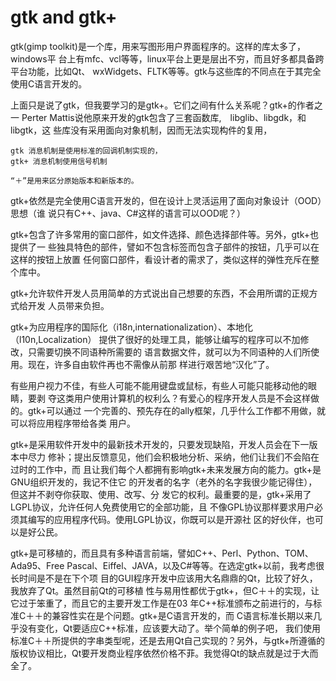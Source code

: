 # gtk and gtk+

gtk(gimp toolkit)是一个库，用来写图形用户界面程序的。这样的库太多了，windows平
台上有mfc、vcl等等，linux平台上更是层出不穷，而且好多都具备跨平台功能，比如Qt、
wxWidgets、FLTK等等。gtk与这些库的不同点在于其完全使用C语言开发的。

上面只是说了gtk，但我要学习的是gtk+。它们之间有什么关系呢？gtk+的作者之一
Perter Mattis说他原来开发的gtk包含了三套函数库,　libglib、libgdk，和libgtk，这
些库没有采用面向对象机制，因而无法实现构件的复用，

    gtk 消息机制是使用标准的回调机制实现的，
    gtk+ 消息机制使用信号机制

    “＋”是用来区分原始版本和新版本的。

gtk+依然是完全使用C语言开发的，但在设计上灵活运用了面向对象设计（OOD）思想（谁
说只有C++、java、C#这样的语言可以OOD呢？）

gtk+包含了许多常用的窗口部件，如文件选择、颜色选择部件等。另外，gtk+也提供了一
些独具特色的部件，譬如不包含标签而包含子部件的按钮，几乎可以在这样的按钮上放置
任何窗口部件，看设计者的需求了，类似这样的弹性充斥在整个库中。

gtk+允许软件开发人员用简单的方式说出自己想要的东西，不会用所谓的正规方式给开发
人员带来负担。

gtk+为应用程序的国际化（i18n,internationalization）、本地化（l10n,Localization）
提供了很好的处理工具，能够让编写的程序可以不加修改，只需要切换不同语种所需要的
语言数据文件，就可以为不同语种的人们所使用。现在，许多自由软件再也不需像从前那
样进行艰苦地“汉化”了。

有些用户视力不佳，有些人可能不能用键盘或鼠标，有些人可能只能移动他的眼睛，要剥
夺这类用户使用计算机的权利么？有爱心的程序开发人员是不会这样做的。gtk+可以通过
一个完善的、预先存在的ally框架，几乎什么工作都不用做，就可以将应用程序带给各类
用户。

gtk+是采用软件开发中的最新技术开发的，只要发现缺陷，开发人员会在下一版本中尽力
修补；提出反馈意见，他们会积极地分析、采纳，他们让我们不会陷在过时的工作中，而
且让我们每个人都拥有影响gtk+未来发展方向的能力。gtk+是GNU组织开发的，我记不住它
的开发者的名字（老外的名字我很少能记得住），但这并不剥夺你获取、使用、改写、分
发它的权利。最重要的是，gtk+采用了LGPL协议，允许任何人免费使用它的全部功能，且
不像GPL协议那样要求用户必须其编写的应用程序代码。使用LGPL协议，你既可以是开源社
区的好伙伴，也可以是好公民。

gtk+是可移植的，而且具有多种语言前端，譬如C++、Perl、Python、TOM、Ada95、Free
Pascal、Eiffel、JAVA，以及C#等等。在选定gtk+以前，我考虑很长时间是不是在下个项
目的GUI程序开发中应该用大名鼎鼎的Qt，比较了好久，我放弃了Qt。虽然目前Qt的可移植
性与易用性都优于gtk+，但C＋＋的实现，让它过于笨重了，而且它的主要开发工作是在03
年C++标准颁布之前进行的，与标准C＋＋的兼容性实在是个问题。gtk+是C语言开发的，而
C语言标准长期以来几乎没有变化，Qt要适应C++标准，应该要大动了。举个简单的例子吧，
我们使用标准C＋＋所提供的字串类型呢，还是去用Qt自己实现的？另外，与gtk+所遵循的
版权协议相比，Qt要开发商业程序依然价格不菲。我觉得Qt的缺点就是过于大而全了。
